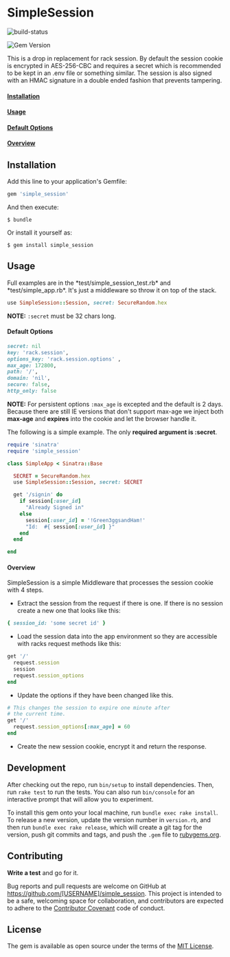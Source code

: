 # SimpleSession
![build-status](https://travis-ci.org/hayduke19us/simple_session.svg?branch=master)

![Gem Version](https://badge.fury.io/rb/simple_session.svg)

This is a drop in replacement for rack session. By default
the session cookie is encrypted in AES-256-CBC and requires a secret which is
recommended to be kept in an .env file or something similar. The session is also
signed with an HMAC signature in a double ended fashion that prevents tampering.

<a href='#install-sect'><h4>Installation</h4></a>

<a href='#usage-sect'><h4>Usage</h4></a>

<a href='#default-sect'><h4>Default Options</h4></a>

<a href='#overview-sect'><h4>Overview</h4></a>
	
<h2 id='install-sect'>Installation</h2>

Add this line to your application's Gemfile:

```ruby
gem 'simple_session'
```

And then execute:

    $ bundle

Or install it yourself as:

    $ gem install simple_session
    
<h2 id='usage-sect'>Usage</h2>
Full examples are in the *test/simple_session_test.rb* and 
*test/simple_app.rb*. It's just a middleware so throw it on top of the stack.

```ruby
use SimpleSession::Session, secret: SecureRandom.hex
```
**NOTE:** `:secret` must be 32 chars long.

<h4 id='default-sect'>Default Options</h4>

```ruby 
secret: nil
key: 'rack.session', 
options_key: 'rack.session.options' ,
max_age: 172800,
path: '/',
domain: 'nil',
secure: false,
http_only: false
```
**NOTE:** For persistent options `:max_age` is excepted and the default is 2 days. 
Because there are still IE versions that don't support max-age we inject both **max-age** and **expires** into the cookie and let the browser handle it.

The following is a simple example. The only **required argument is :secret**.

```ruby
require 'sinatra'
require 'simple_session'

class SimpleApp < Sinatra::Base

  SECRET = SecureRandom.hex
  use SimpleSession::Session, secret: SECRET

  get '/signin' do
    if session[:user_id] 
      "Already Signed in"
    else
      session[:user_id] = '!Green3ggsandHam!'
      "Id:  #{ session[:user_id] }"
    end
  end

end
```

<h4 id='overview-sect'>Overview</h4>
SimpleSession is a simple Middleware that processes the session cookie
with 4 steps.

*  Extract the session from the request if there is one. If there is no session 
create a new one that looks like this:

```ruby
{ session_id: 'some secret id' }
```
* Load the session data into the app environment so they are accessible with racks request methods like this:
```ruby
get '/'
  request.session 
  session
  request.session_options
end
```
* Update the options if they have been changed like this.  

```ruby
# This changes the session to expire one minute after 
# the current time. 
get '/'  
  request.session_options[:max_age] = 60
end
```

* Create the new session cookie, encrypt it and return the response. 


## Development

After checking out the repo, run `bin/setup` to install dependencies. Then, run `rake test` to run the tests. You can also run `bin/console` for an interactive prompt that will allow you to experiment.

To install this gem onto your local machine, run `bundle exec rake install`. To release a new version, update the version number in `version.rb`, and then run `bundle exec rake release`, which will create a git tag for the version, push git commits and tags, and push the `.gem` file to [rubygems.org](https://rubygems.org).

## Contributing

**Write a test** and go for it.

Bug reports and pull requests are welcome on GitHub at https://github.com/[USERNAME]/simple_session. This project is intended to be a safe, welcoming space for collaboration, and contributors are expected to adhere to the [Contributor Covenant](contributor-covenant.org) code of conduct.


## License

The gem is available as open source under the terms of the [MIT License](http://opensource.org/licenses/MIT).

